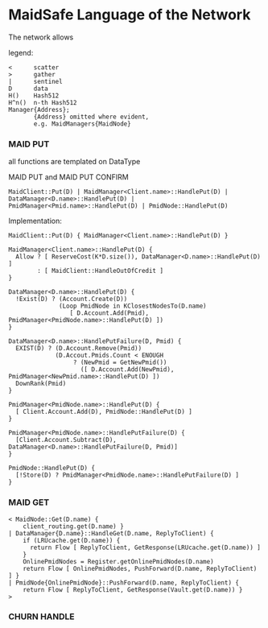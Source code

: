 
# MaidSafe Language of the Network


The network allows

legend:

    <      scatter
    >      gather
    |      sentinel
    D      data
    H()    Hash512
    H^n()  n-th Hash512
    Manager{Address};
           {Address} omitted where evident,
           e.g. MaidManagers{MaidNode}


### MAID PUT
all functions are templated on DataType

MAID PUT and MAID PUT CONFIRM

    MaidClient::Put(D) | MaidManager<Client.name>::HandlePut(D) | DataManager<D.name>::HandlePut(D) | PmidManager<Pmid.name>::HandlePut(D) | PmidNode::HandlePut(D)


Implementation:

    MaidClient::Put(D) { MaidManager<Client.name>::HandlePut(D) }

    MaidManager<Client.name>::HandlePut(D) {
      Allow ? [ ReserveCost(K*D.size()), DataManager<D.name>::HandlePut(D) ]
            : [ MaidClient::HandleOutOfCredit ]
    }

    DataManager<D.name>::HandlePut(D) {
      !Exist(D) ? (Account.Create(D))
                  (Loop PmidNode in KClosestNodesTo(D.name)
                     [ D.Account.Add(Pmid), PmidManager<PmidNode.name>::HandlePut(D) ])
    }
    
    DataManager<D.name>::HandlePutFailure(D, Pmid) {
      EXIST(D) ? (D.Account.Remove(Pmid))
                 (D.Accout.Pmids.Count < ENOUGH
                      ? (NewPmid = GetNewPmid())
                        ([ D.Account.Add(NewPmid), PmidManager<NewPmid.name>::HandlePut(D) ])
      DownRank(Pmid)   
    }
    
    PmidManager<PmidNode.name>::HandlePut(D) {
      [ Client.Account.Add(D), PmidNode::HandlePut(D) ]
    }
    
    PmidManager<PmidNode.name>::HandlePutFailure(D) {
      [Client.Account.Subtract(D), DataManager<D.name>::HandlePutFailure(D, Pmid)]
    }
    
    PmidNode::HandlePut(D) {
      [!Store(D) ? PmidManager<PmidNode.name>::HandlePutFailure(D) ]
    }

### MAID GET

    < MaidNode::Get(D.name) {
        client_routing.get(D.name) }
    | DataManager{D.name}::HandleGet(D.name, ReplyToClient) {
        if (LRUcache.get(D.name)) {
          return Flow [ ReplyToClient, GetResponse(LRUcache.get(D.name)) ]
        }
        OnlinePmidNodes = Register.getOnlinePmidNodes(D.name)
        return Flow [ OnlinePmidNodes, PushForward(D.name, ReplyToClient) ] }
    | PmidNode{OnlinePmidNode}::PushForward(D.name, ReplyToClient) {
        return Flow [ ReplyToClient, GetResponse(Vault.get(D.name)) }
    >

### CHURN HANDLE
